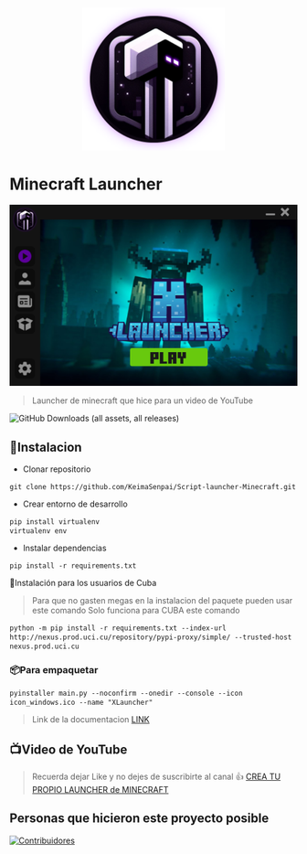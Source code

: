 <div align="center">
    <img src="docs/XLauncher LogoX.webp" alt="Launcher de Minecraft" height="250">
</div>

# Minecraft Launcher

![1711569832079](docs/XLauncher-UI.png "Interfaz del XLauncher")

> Launcher de minecraft que hice para un video de YouTube

![GitHub Downloads (all assets, all releases)](https://img.shields.io/github/downloads/KeimaSenpai/XLauncher-ui/total?style=for-the-badge&label=Download&color=%23756AB6)

## 🔩Instalacion

- Clonar repositorio

```console
git clone https://github.com/KeimaSenpai/Script-launcher-Minecraft.git
```

- Crear entorno de desarrollo

```console
pip install virtualenv
virtualenv env
```

- Instalar dependencias

```console
pip install -r requirements.txt
```

🔩Instalación para los usuarios de Cuba

> Para que no gasten megas en la instalacion del paquete pueden usar este comando
> Solo funciona para CUBA este comando

```console
python -m pip install -r requirements.txt --index-url http://nexus.prod.uci.cu/repository/pypi-proxy/simple/ --trusted-host nexus.prod.uci.cu
```

### 📦Para empaquetar

```console
pyinstaller main.py --noconfirm --onedir --console --icon icon_windows.ico --name "XLauncher"
```

> Link de la documentacion [LINK](https://minecraft-launcher-lib.readthedocs.io/en/stable/)

## 📺Video de YouTube

> Recuerda dejar Like y no dejes de suscribirte al canal 👍
> [CREA TU PROPIO LAUNCHER de MINECRAFT](https://youtu.be/5FmjSubDRyw?si=9brYY9OnENftZgft)

## Personas que hicieron este proyecto posible

[![Contribuidores](https://contrib.rocks/image?repo=KeimaSenpai/XLauncher-ui)](https://github.com/KeimaSenpai/XLauncher-ui/graphs/contributors)
